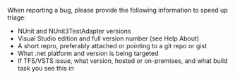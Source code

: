 When reporting a bug, please provide the following information to speed up triage:

* NUnit and NUnit3TestAdapter versions
* Visual Studio edition and full version number (see Help About)
* A short repro, preferably attached or pointing to a git repo or gist
* What .net platform and version is being targeted
* If TFS/VSTS issue, what version, hosted or on-premises, and what build task you see this in

